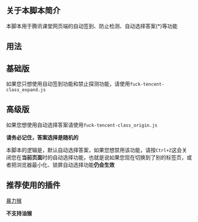 ## 关于本脚本简介

本脚本用于腾讯课堂网页端的自动签到、防止检测、自动选择答案(*)等功能

## 用法

## 基础版

如果您只想使用自动签到功能和禁止探测功能，请使用``fuck-tencent-class_expand.js``

## 高级版

如果您想使用自动选择答案请使用``fuck-tencent-class_origin.js``

**请务必记住，答案选择是随机的**

本脚本的逻辑是，默认自动选择答案，如果您想禁用该功能，请按``Ctrl+Z``这会关闭您在**当前页面**时的自动选择功能，也就是说如果您现在切换到了别的标签页，或者把浏览器最小化、锁屏自动选择功能**仍会生效**

## 推荐使用的插件

[暴力猴](https://chrome.google.com/webstore/detail/violentmonkey/jinjaccalgkegednnccohejagnlnfdag?hl=zh-CN)

**不支持油猴**
